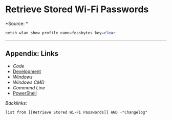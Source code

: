 # Retrieve Stored Wi-Fi Passwords

\*Source: *

````powershell
netsh wlan show profile name=fossbytes key=clear
````

---

## Appendix: Links

* *Code*
* [Development](../../MOCs/Development.md)
* *Windows*
* *Windows CMD*
* *Command Line*
* [PowerShell](../PowerShell/PowerShell.md)

*Backlinks:*

````dataview
list from [[Retrieve Stored Wi-Fi Passwords]] AND -"Changelog"
````
